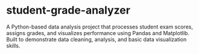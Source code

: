 # student-grade-analyzer
A Python-based data analysis project that processes student exam scores, assigns grades, and visualizes performance using Pandas and Matplotlib. Built to demonstrate data cleaning, analysis, and basic data visualization skills.
